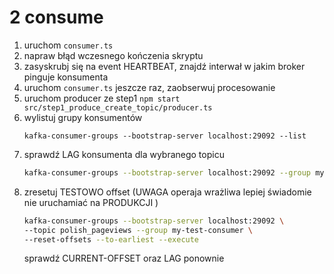 # 2 consume
1. uruchom `consumer.ts`
2. napraw błąd wczesnego kończenia skryptu
3. zasyskrubj się na event HEARTBEAT, znajdź interwał w jakim broker pinguje konsumenta
4. uruchom `consumer.ts` jeszcze raz, zaobserwuj procesowanie
5. uruchom producer ze step1 `npm start src/step1_produce_create_topic/producer.ts`
5. wylistuj grupy konsumentów
   ```
   kafka-consumer-groups --bootstrap-server localhost:29092 --list
   ```
7. sprawdź LAG konsumenta dla wybranego topicu
   ```sh
   kafka-consumer-groups --bootstrap-server localhost:29092 --group my-test-consumer --describe
   ```
8. zresetuj TESTOWO offset (UWAGA operaja wrażliwa lepiej świadomie nie uruchamiać na PRODUKCJI )
   ```sh
   kafka-consumer-groups --bootstrap-server localhost:29092 \
   --topic polish_pageviews --group my-test-consumer \
   --reset-offsets --to-earliest --execute
   ```
   sprawdź CURRENT-OFFSET oraz LAG ponownie
